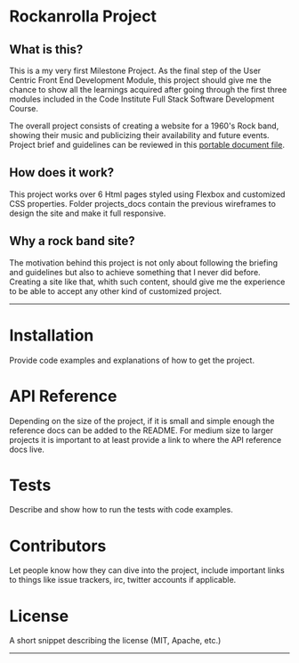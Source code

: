 
# Rockanrolla Project


## What is this?

This is a my very first Milestone Project. As the final step of the User Centric Front End Development Module,
this project should give me the chance to show all the learnings acquired after going through the first three modules
included in the Code Institute Full Stack Software Development Course.

The overall project consists of creating a website for a 1960's Rock band, showing their music and publicizing
their availability and future events. Project brief and guidelines can be reviewed in this [portable document file](https://github.com/danmtt/rockanrolla/blob/master/project_docs/Project%20Brief%20and%20Guidelines.pdf "Project Brief and Guidelines").


## How does it work?

This project works over 6 Html pages styled using Flexbox and customized CSS properties. 
Folder projects_docs contain the previous wireframes to design the site and make it full responsive.

## Why a rock band site?

The motivation behind this project is not only about following the briefing and guidelines but also
to achieve something that I never did before. Creating a site like that, whith such content, should 
give me the experience to be able to accept any other kind of customized project.


--------------------------------------------------------------------------------------------

# Installation

Provide code examples and explanations of how to get the project.

# API Reference

Depending on the size of the project, if it is small and simple enough the reference docs can be added to the README. For medium size to larger projects it is important to at least provide a link to where the API reference docs live.

# Tests

Describe and show how to run the tests with code examples.

# Contributors

Let people know how they can dive into the project, include important links to things like issue trackers, irc, twitter accounts if applicable.

# License

A short snippet describing the license (MIT, Apache, etc.)

--------------------------------------------------------------------------------------------



